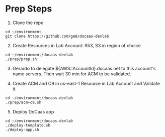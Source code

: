 # Prep Steps
1. Clone the repo
```shell
cd ~/environment
git clone https://github.com/ge8/docaas-devlab
```

2. Create Resources in Lab Account: R53, S3 in region of choice
```shell
cd ~/environment/docaas-devlab
./prep/prep.sh
```

3. Gerardo to delegate ${AWS::AccountId}.docaas.net to this account's name servers. Then wait 30 min for ACM to be validated.

4. Create ACM and C9 in us-east-1 Resource in Lab Account and Validate it.
```shell
cd ~/environment/docaas-devlab
./prep/acm+c9.sh
```

5. Deploy DoCaas app
```shell
cd ~/environment/docaas-devlab
./deploy-template.sh 
./deploy-app.sh
```